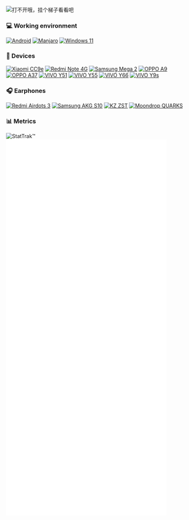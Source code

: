  ![打不开哦，挂个梯子看看吧](https://capsule-render.vercel.app/api?type=Waving&color=timeGradient&height=250&animation=fadeIn&section=header&text=e5u&fontSize=68)

### 💻 Working environment
[![Android](https://img.shields.io/badge/Android%2013-3DDC84?style=for-the-badge&logo=android&logoColor=white)](https://www.android.com/android-13/)
[![Manjaro](https://img.shields.io/badge/Manjaro-35BF5C?style=for-the-badge&logo=Manjaro&logoColor=white)](https://manjaro.org)
[![Windows 11](https://img.shields.io/badge/Windows%2011-%230079d5.svg?style=for-the-badge&logo=Windows%2011&logoColor=white)](https://www.microsoft.com/windows/windows-11)

### 📱 Devices
[![Xiaomi CC9e](https://img.shields.io/badge/Xiaomi%20CC9e-fd4900?style=flat-square&logo=xiaomi&logoColor=ffffff)](https://www.mi.com/micc9e)
[![Redmi Note 4G](https://img.shields.io/badge/Redmi%20Note%204G-fd4900?style=flat-square&logo=xiaomi&logoColor=ffffff)](https://www.mi.com/note4g)
[![Samsung Mega 2](https://img.shields.io/badge/Samsang%20Mega%202-1428a0?style=flat-square&logo=Samsung&logoColor=ffffff)](https://www.samsung.com/cn/support/model/SM-G7508NKQCHC/)
[![OPPO A9](https://img.shields.io/badge/OPPO%20A9-0f743d?style=flat-square)](https://www.oppo.com/en/smartphones/series-a/a9/)
[![OPPO A37](https://img.shields.io/badge/OPPO%20A37-0f743d?style=flat-square)](https://www.oppo.com/in/smartphones/series-a/a37)
[![VIVO Y51](https://img.shields.io/badge/Vivo%20Y51%202015-415fff?style=flat-square)](#)
[![VIVO Y55](https://img.shields.io/badge/Vivo%20Y55%202016-415fff?style=flat-square)](https://www.vivo.com/vivo/param/y55)
[![VIVO Y66](https://img.shields.io/badge/Vivo%20Y66-415fff?style=flat-square)](https://www.vivo.com/vivo/param/y66)
[![VIVO Y9s](https://img.shields.io/badge/Vivo%20Y9s-415fff?style=flat-square)](https://www.vivo.com/vivo/param/y9s)

### 🎧 Earphones
[![Redmi Airdots 3](https://img.shields.io/badge/Redmi%20Airdots%203-fd4900?style=flat-square&logo=xiaomi&logoColor=ffffff)](#)
[![Samsung AKG S10](https://img.shields.io/badge/Samsang%20AKG%20S10-1428a0?style=flat-square&logo=Samsung&logoColor=ffffff)](https://www.akg.com/samsungxakg.html)
[![KZ ZST](https://img.shields.io/badge/KZ%20ZST-292421?style=flat-square)](https://www.kzacoustics.com/2017/qterj_1027/5.html)
[![Moondrop QUARKS](https://img.shields.io/badge/Moondrop%20QUARKS-808A87?style=flat-square)](https://moondroplab.com/cn/products/quarks)

### 📊 Metrics
![StatTrak™](https://count.getloli.com/get/@e5u?theme=asoul)
![打不开哦，挂个梯子看看吧](https://raw.githubusercontent.com/e5u/e5u/main/github-metrics.svg)
